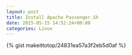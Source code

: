 ```yaml
---
layout: post                                                                                                              
title: Install Apache Passenger.Sh                                                                                                                       
date: 2015-05-15 14:52:24+00:00                                                                                                                        
categories: Linux                                                                                                                
---                                                                                                                              
```


{% gist makeittotop/24831ea57a3f2eb5d0af %}                                                                                                           

